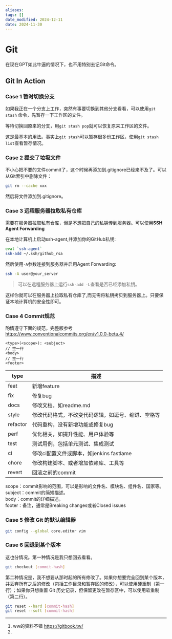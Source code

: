 ```yaml
---
aliases: 
tags: []
date_modified: 2024-12-11
date: 2024-11-30
---
```


# Git

在现在GPT如此牛逼的情况下，也不用特别去记Git命令。

## Git In Action

### Case 1 暂时切换分支

如果我正在一个分支上工作，突然有事要切换到其他分支看看，可以使用`git stash` 命令，先暂存一下工作区的文件。

等待切换回原来的分支，用`git stash pop`就可以恢复原来工作区的文件。

这是最基本的用法。事实上`git stash`可以暂存很多份工作区，使用`git stash list`查看暂存情况。

### Case 2 提交了垃圾文件

不小心把不要的文件commit了，这个时候再添加到.gitignore已经来不及了。可以从Git索引中删除文件：

```sh
git rm --cache xxx
```

然后将文件添加到.gitignore。

### Case 3 远程服务器拉取私有仓库

需要在服务器拉取私有仓库，但是不想把自己的私钥传到服务器。可以使用**SSH Agent Forwarding**

在本地计算机上启动ssh-agent,并添加你的GitHub私钥:

```sh
eval `ssh-agent` 
ssh-add ~/.ssh/github_rsa
```

然后使用`-A`参数连接到服务器并启用Agent Forwarding:

```sh
ssh -A user@your_server
```

> 可以在远程服务器上运行`ssh-add -L`查看是否已经添加私钥。 

这样你就可以在服务器上拉取私有仓库了,而无需将私钥拷贝到服务器上。只要保证本地计算机的安全性即可。

### Case 4 Commit规范

酌情遵守下面的规范。完整版参考<https://www.conventionalcommits.org/en/v1.0.0-beta.4/>

```
<type>(<scope>): <subject>
// 空一行
<body>
// 空一行
<footer>
```

| type     | 描述                            |
| -------- | ----------------------------- |
| feat     | 新增feature                     |
| fix      | 修复bug                         |
| docs     | 修改文档，如readme.md               |
| style    | 修改代码格式，不改变代码逻辑，如逗号、缩进、空格等     |
| refactor | 代码重构，没有新增功能或修复bug             |
| perf     | 优化相关，如提升性能、用户体验等              |
| test     | 测试用例，包括单元测试、集成测试              |
| ci       | 修改ci配置文件或脚本，如jenkins fastlame |
| chore    | 修改构建脚本、或者增加依赖库、工具等            |
| revert   | 回滚之前的commit                   |

scope：commit影响的范围，可以是影响的文件名、模块名、组件名、国家等。  
subject：commit的简短描述。  
body：commit的详细描述。  
footer：备注，通常是Breaking changes或者Closed issues

### Case 5 修改 Git 的默认编辑器

```sh
git config --global core.editor vim
```

### Case 6 回退到某个版本

这也分情况。第一种情况是我只想回去看看。

```bash
git checkout [commit-hash]
```

第二种情况是，我不想要从那时起的所有修改了。如果你想要完全回到某个版本，并丢弃所有之后的修改（包括工作目录和暂存区的修改），可以使用硬重制（第一行）；如果你只想重置 Git 历史记录，但保留更改在暂存区中，可以使用软重制（第二行）。

```bash
git reset --hard [commit-hash]
git reset --soft [commit-hash]
```

---
1. ww的资料不错 <https://gitbook.tw/> 
2. 
